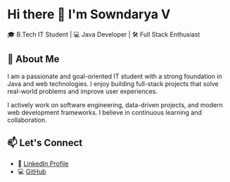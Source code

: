# Hi there 👋 I'm Sowndarya V

🎓 B.Tech IT Student | 💻 Java Developer | 🛠️ Full Stack Enthusiast


## 🚀 About Me

I am a passionate and goal-oriented IT student with a strong foundation in Java and web technologies. I enjoy building full-stack projects that solve real-world problems and improve user experiences.

I actively work on software engineering, data-driven projects, and modern web development frameworks. I believe in continuous learning and collaboration.

## 📫 Let's Connect

- 💼 [LinkedIn Profile](https://www.linkedin.com/in/sowndarya-v)
- 💻 [GitHub](https://github.com/Sowndarya1012)
